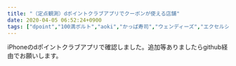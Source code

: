 ```yaml
---
title: "（定点観測）dポイントクラブアプリでクーポンが使える店舗"
date: 2020-04-05 06:52:24+0900
tags: ["dpoint","100満ボルト","aoki","かっぱ寿司","ウェンディーズ","エクセルシオール","エディオン","ガスト","ジョナサン","スーツカンパニー","ドトール","ノジマ","バーミヤン","ピザハット","ファーストキッチン","ラ・パウザ","ロッテリア","上島珈琲店","土間土間","洋服の青山","温野菜","牛角","甘太郎","鎌倉パスタ"]
---
```


iPhoneのdポイントクラブアプリで確認しました。追加等ありましたらgithub経由でお願いします。
